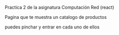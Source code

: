 Practica 2 de la asignatura Computación Red (react)

Pagina que te muestra un catalogo de productos

puedes pinchar y entrar en cada uno de ellos